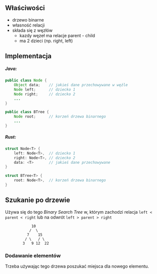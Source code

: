 ## Właściwości
- drzewo binarne
- własność relacji
- składa się z węzłów
	- kazdy węzeł ma relacje parent - child
	- ma 2 dzieci (np. right, left)

## Implementacja
##### Java:
```Java
public class Node {
	Object data; 	// jakieś dane przechowywane w węźle
	Node left; 		// dziecko 1
	Node right; 	// dziecko 2
	...
}

public class BTree {
	Node root; 		// korzeń drzewa binarnego
	...
}
```

##### Rust:
```Rust
struct Node<T> {
	left: Node<T>,	// dziecko 1
	right: Node<T>,	// dziecko 2
	data: <T>		// jakieś dane przechowywane
}

struct BTree<T> {
	root: Node<T>,	// korzeń drzewa binarnego
}
```

## Szukanie po drzewie
Używa się do tego *Binary Search Tree* w, którym zachodzi relacja `left < parent < right` lub na odwrót `left > parent > right`

```
			10
		   /  \
		  7    15
		 / \   / \
		3   9 12  22
```

### Dodawanie elementów
Trzeba używając tego drzewa poszukać miejsca dla nowego elementu.